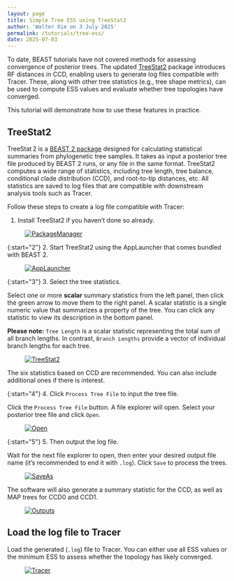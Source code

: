 ```yaml
---
layout: page
title: Simple Tree ESS using TreeStat2
author: 'Walter Xie on 3 July 2025'
permalink: /tutorials/tree-ess/
date: 2025-07-03
---
```


To date, BEAST tutorials have not covered methods for assessing convergence of posterior trees. 
The updated [TreeStat2](https://github.com/alexeid/TreeStat2/) package introduces RF distances in CCD, 
enabling users to generate log files compatible with Tracer. 
These, along with other tree statistics (e.g., tree shape metrics), 
can be used to compute ESS values and evaluate whether tree topologies have converged. 

This tutorial will demonstrate how to use these features in practice.


## TreeStat2

TreeStat 2 is a [BEAST 2 package](https://compevol.github.io/CBAN/) designed for 
calculating statistical summaries from phylogenetic tree samples. 
It takes as input a posterior tree file produced by BEAST 2 runs, or any file in the same format.
TreeStat2 computes a wide range of statistics, including tree length, tree balance, 
conditional clade distribution (CCD), and root-to-tip distances, etc.
All statistics are saved to log files that are compatible with downstream analysis tools such as Tracer.

Follow these steps to create a log file compatible with Tracer:

1. Install TreeStat2 if you haven’t done so already.

<figure class="image">
  <a href="PackageManager.png" target="_blank">
  <img src="PackageManager.png" alt="PackageManager"></a>
</figure>

{:start="2"}
2. Start TreeStat2 using the AppLauncher that comes bundled with BEAST 2.

<figure class="image">
  <a href="AppLauncher.png" target="_blank">
  <img src="AppLauncher.png" alt="AppLauncher"></a>
</figure>

{:start="3"}
3. Select the tree statistics.

Select one or more **scalar** summary statistics from the left panel, 
then click the green arrow to move them to the right panel.
A scalar statistic is a single numeric value that summarizes a property of the tree.
You can click any statistic to view its description in the bottom panel.

**Please note:** `Tree Length` is a scalar statistic representing the total sum of all branch lengths. 
In contrast, `Branch Lengths` provide a vector of individual branch lengths for each tree.

<figure class="image">
  <a href="TreeStat2.png" target="_blank">
  <img src="TreeStat2.png" alt="TreeStat2"></a>
</figure>

The six statistics based on CCD are recommended. 
You can also include additional ones if there is interest.  

{:start="4"}
4. Click `Process Tree File` to input the tree file. 

Click the `Process Tree File` button. A file explorer will open. 
Select your posterior tree file and click `Open`.

<figure class="image">
  <a href="Open.png" target="_blank">
  <img src="Open.png" alt="Open"></a>
</figure>

{:start="5"}
5. Then output the log file. 

Wait for the next file explorer to open, then enter your desired output file name 
(it’s recommended to end it with `.log`). Click `Save` to process the trees.

<figure class="image">
  <a href="SaveAs.png" target="_blank">
  <img src="SaveAs.png" alt="SaveAs"></a>
</figure>

The software will also generate a summary statistic for the CCD, as well as MAP trees for CCD0 and CCD1.

<figure class="image">
  <a href="Outputs.png" target="_blank">
  <img src="Outputs.png" alt="Outputs"></a>
</figure>

## Load the log file to Tracer

Load the generated (`.log`) file to Tracer. 
You can either use all ESS values or the minimum ESS to assess whether the topology has likely converged. 

<figure class="image">
  <a href="Tracer.png" target="_blank">
  <img src="Tracer.png" alt="Tracer"></a>
</figure>
